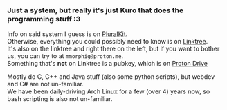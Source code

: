 ### Just a system, but really it's just Kuro that does the programming stuff :3
Info on said system I guess is on [PluralKit](https://dash.pluralkit.me/profile/s/mhxzj?tab=system).<br>
Otherwise, everything you could possibly need to know is on [Linktree](https://linktr.ee/mmorphig).<br>
It's also on the linktree and right there on the left, but if you want to bother us, you can try to at `mmorphig@proton.me`.<br>
Something that's **not** on Linktree is a pubkey, which is on [Proton Drive](https://drive.proton.me/urls/0PXK26NQAC#3ionJVdfLG1h)

Mostly do C, C++ and Java stuff (also some python scripts), but webdev and C# are not un-familiar.<br>
We have been daily-driving Arch Linux for a few (over 4) years now, so bash scripting is also not un-familiar.
